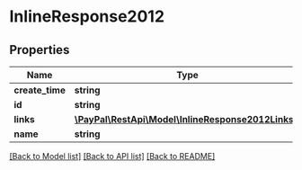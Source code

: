 # InlineResponse2012

## Properties
Name | Type | Description | Notes
------------ | ------------- | ------------- | -------------
**create_time** | **string** |  | [optional] 
**id** | **string** |  | [optional] 
**links** | [**\PayPal\RestApi\Model\InlineResponse2012Links[]**](InlineResponse2012Links.md) |  | [optional] 
**name** | **string** |  | [optional] 

[[Back to Model list]](../README.md#documentation-for-models) [[Back to API list]](../README.md#documentation-for-api-endpoints) [[Back to README]](../README.md)


